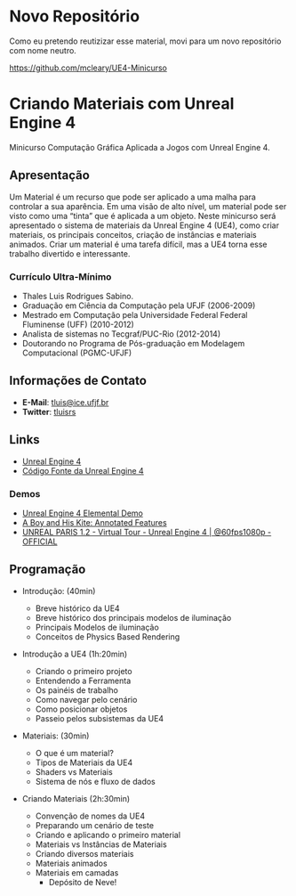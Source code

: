 # Novo Repositório

Como eu pretendo reutizizar esse material, movi para um novo repositório com nome neutro.

https://github.com/mcleary/UE4-Minicurso

# Criando Materiais com Unreal Engine 4
Minicurso Computação Gráfica Aplicada a Jogos com Unreal Engine 4.

## Apresentação
Um Material é um recurso que pode ser aplicado a uma malha para controlar a sua aparência. Em uma visão de alto nível, um material pode ser visto como uma “tinta” que é aplicada a um objeto. Neste minicurso será apresentado o sistema de materiais da Unreal Engine 4 (UE4), como criar materiais, os principais conceitos, criação de instâncias e materiais animados. Criar um material é uma tarefa difícil, mas a UE4 torna esse trabalho divertido e interessante.

### Currículo Ultra-Mínimo
- Thales Luis Rodrigues Sabino.
- Graduação em Ciência da Computação pela UFJF (2006-2009)
- Mestrado em Computação pela Universidade Federal Federal Fluminense (UFF) (2010-2012)
- Analista de sistemas no Tecgraf/PUC-Rio (2012-2014)
- Doutorando no Programa de Pós-graduação em Modelagem Computacional (PGMC-UFJF)

## Informações de Contato
- **E-Mail**: [tluis@ice.ufjf.br](mailto:tluis@ice.ufjf.br)
- **Twitter**: [tluisrs](https://twitter.com/tluisrs)

## Links
- [Unreal Engine 4](https://www.unrealengine.com/what-is-unreal-engine-4)
- [Código Fonte da Unreal Engine 4](https://github.com/epicgames/UnrealEngine)

### Demos
- [Unreal Engine 4 Elemental Demo](https://www.youtube.com/watch?v=dD9CPqSKjTU)
- [A Boy and His Kite: Annotated Features](https://www.youtube.com/watch?v=JNgsbNvkNjE)
- [UNREAL PARIS 1.2 - Virtual Tour - Unreal Engine 4 | @60fps1080p - OFFICIAL](https://www.youtube.com/watch?v=Y6PQ19BEE24)

## Programação
- Introdução: (40min)
    - Breve histórico da UE4
    - Breve histórico dos principais modelos de iluminação
    - Principais Modelos de iluminação
    - Conceitos de Physics Based Rendering


- Introdução a UE4 (1h:20min)
    - Criando o primeiro projeto
    - Entendendo a Ferramenta
    - Os painéis de trabalho
    - Como navegar pelo cenário
    - Como posicionar objetos
    - Passeio pelos subsistemas da UE4


- Materiais: (30min)
    - O que é um material?
    - Tipos de Materiais da UE4
    - Shaders vs Materiais
    - Sistema de nós e fluxo de dados


- Criando Materiais (2h:30min)
    - Convenção de nomes da UE4
    - Preparando um cenário de teste
    - Criando e aplicando o primeiro material
    - Materiais vs Instâncias de Materiais
    - Criando diversos materiais
    - Materiais animados
    - Materiais em camadas
        - Depósito de Neve!
